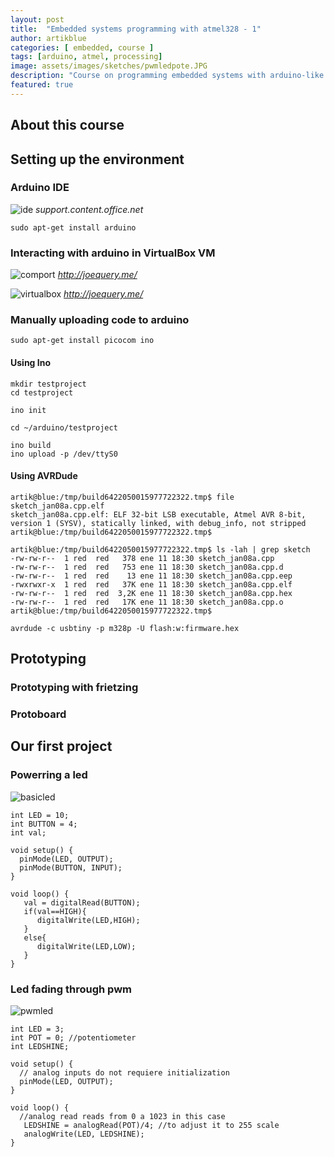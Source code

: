 ```yaml
---
layout: post
title:  "Embedded systems programming with atmel328 - 1"
author: artikblue
categories: [ embedded, course ]
tags: [arduino, atmel, processing]
image: assets/images/sketches/pwmledpote.JPG
description: "Course on programming embedded systems with arduino-like boards, part 1."
featured: true
---
```


## About this course



## Setting up the environment

### Arduino IDE

![ide](https://support.content.office.net/es-es/media/e8c360e1-2b32-45db-b9d7-d43abc86af2f.png)
*support.content.office.net*


~~~
sudo apt-get install arduino
~~~


### Interacting with arduino in VirtualBox VM

![comport](https://artikblue.github.io/assets/images/arduino/comport.png)
*http://joequery.me/*

![virtualbox](https://artikblue.github.io/assets/images/arduino/virtualport.png)
*http://joequery.me/*

### Manually uploading code to arduino

~~~
sudo apt-get install picocom ino
~~~

#### Using Ino
~~~
mkdir testproject
cd testproject

ino init

cd ~/arduino/testproject

ino build
ino upload -p /dev/ttyS0
~~~

#### Using AVRDude


~~~
artik@blue:/tmp/build6422050015977722322.tmp$ file sketch_jan08a.cpp.elf
sketch_jan08a.cpp.elf: ELF 32-bit LSB executable, Atmel AVR 8-bit, version 1 (SYSV), statically linked, with debug_info, not stripped
artik@blue:/tmp/build6422050015977722322.tmp$ 
~~~

~~~
artik@blue:/tmp/build6422050015977722322.tmp$ ls -lah | grep sketch
-rw-rw-r--  1 red  red   378 ene 11 18:30 sketch_jan08a.cpp
-rw-rw-r--  1 red  red   753 ene 11 18:30 sketch_jan08a.cpp.d
-rw-rw-r--  1 red  red    13 ene 11 18:30 sketch_jan08a.cpp.eep
-rwxrwxr-x  1 red  red   37K ene 11 18:30 sketch_jan08a.cpp.elf
-rw-rw-r--  1 red  red  3,2K ene 11 18:30 sketch_jan08a.cpp.hex
-rw-rw-r--  1 red  red   17K ene 11 18:30 sketch_jan08a.cpp.o
artik@blue:/tmp/build6422050015977722322.tmp$ 
~~~


~~~
avrdude -c usbtiny -p m328p -U flash:w:firmware.hex
~~~

## Prototyping

### Prototyping with frietzing

### Protoboard

## Our first project

### Powerring a led

![basicled](https://artikblue.github.io/assets/images/sketches/ledboton.JPG)



~~~
int LED = 10;
int BUTTON = 4;
int val;

void setup() {
  pinMode(LED, OUTPUT);
  pinMode(BUTTON, INPUT);
}

void loop() {
   val = digitalRead(BUTTON);
   if(val==HIGH){
      digitalWrite(LED,HIGH);
   }
   else{
      digitalWrite(LED,LOW);
   }
}
~~~


### Led fading through pwm

![pwmled](https://artikblue.github.io/assets/images/sketches/pwmledpote.JPG)

~~~
int LED = 3;
int POT = 0; //potentiometer
int LEDSHINE;

void setup() {
  // analog inputs do not requiere initialization
  pinMode(LED, OUTPUT);
}

void loop() {
  //analog read reads from 0 a 1023 in this case
   LEDSHINE = analogRead(POT)/4; //to adjust it to 255 scale
   analogWrite(LED, LEDSHINE);
}
~~~
